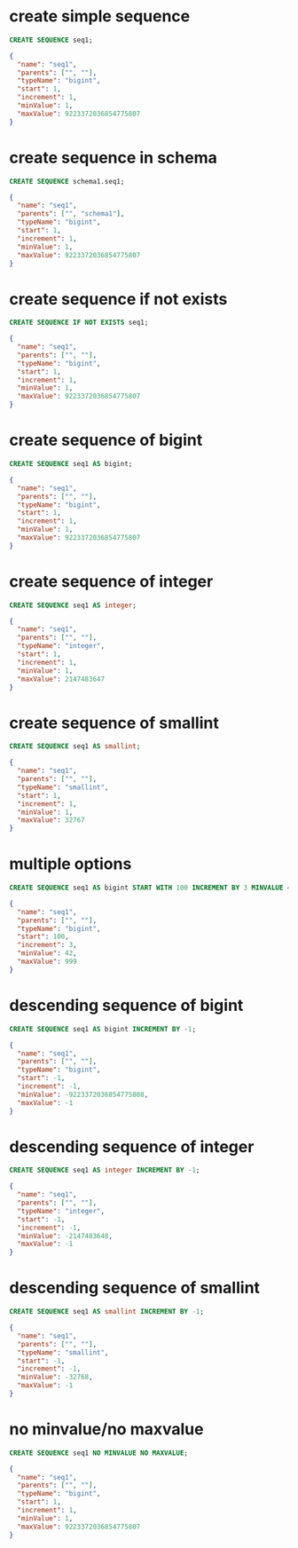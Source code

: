 # create simple sequence

```sql
CREATE SEQUENCE seq1;
```

```json
{
  "name": "seq1",
  "parents": ["", ""],
  "typeName": "bigint",
  "start": 1,
  "increment": 1,
  "minValue": 1,
  "maxValue": 9223372036854775807
}
```

# create sequence in schema

```sql
CREATE SEQUENCE schema1.seq1;
```

```json
{
  "name": "seq1",
  "parents": ["", "schema1"],
  "typeName": "bigint",
  "start": 1,
  "increment": 1,
  "minValue": 1,
  "maxValue": 9223372036854775807
}
```

# create sequence if not exists

```sql
CREATE SEQUENCE IF NOT EXISTS seq1;
```

```json
{
  "name": "seq1",
  "parents": ["", ""],
  "typeName": "bigint",
  "start": 1,
  "increment": 1,
  "minValue": 1,
  "maxValue": 9223372036854775807
}
```

# create sequence of bigint

```sql
CREATE SEQUENCE seq1 AS bigint;
```

```json
{
  "name": "seq1",
  "parents": ["", ""],
  "typeName": "bigint",
  "start": 1,
  "increment": 1,
  "minValue": 1,
  "maxValue": 9223372036854775807
}
```

# create sequence of integer

```sql
CREATE SEQUENCE seq1 AS integer;
```

```json
{
  "name": "seq1",
  "parents": ["", ""],
  "typeName": "integer",
  "start": 1,
  "increment": 1,
  "minValue": 1,
  "maxValue": 2147483647
}
```

# create sequence of smallint

```sql
CREATE SEQUENCE seq1 AS smallint;
```

```json
{
  "name": "seq1",
  "parents": ["", ""],
  "typeName": "smallint",
  "start": 1,
  "increment": 1,
  "minValue": 1,
  "maxValue": 32767
}
```

# multiple options

```sql
CREATE SEQUENCE seq1 AS bigint START WITH 100 INCREMENT BY 3 MINVALUE 42 MAXVALUE 999;
```

```json
{
  "name": "seq1",
  "parents": ["", ""],
  "typeName": "bigint",
  "start": 100,
  "increment": 3,
  "minValue": 42,
  "maxValue": 999
}
```

# descending sequence of bigint

```sql
CREATE SEQUENCE seq1 AS bigint INCREMENT BY -1;
```

```json
{
  "name": "seq1",
  "parents": ["", ""],
  "typeName": "bigint",
  "start": -1,
  "increment": -1,
  "minValue": -9223372036854775808,
  "maxValue": -1
}
```

# descending sequence of integer

```sql
CREATE SEQUENCE seq1 AS integer INCREMENT BY -1;
```

```json
{
  "name": "seq1",
  "parents": ["", ""],
  "typeName": "integer",
  "start": -1,
  "increment": -1,
  "minValue": -2147483648,
  "maxValue": -1
}
```

# descending sequence of smallint

```sql
CREATE SEQUENCE seq1 AS smallint INCREMENT BY -1;
```

```json
{
  "name": "seq1",
  "parents": ["", ""],
  "typeName": "smallint",
  "start": -1,
  "increment": -1,
  "minValue": -32768,
  "maxValue": -1
}
```

# no minvalue/no maxvalue

```sql
CREATE SEQUENCE seq1 NO MINVALUE NO MAXVALUE;
```

```json
{
  "name": "seq1",
  "parents": ["", ""],
  "typeName": "bigint",
  "start": 1,
  "increment": 1,
  "minValue": 1,
  "maxValue": 9223372036854775807
}
```
